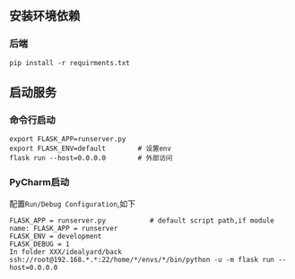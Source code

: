 ## 安装环境依赖

### 后端
```shell
pip install -r requirments.txt 
```

## 启动服务

### 命令行启动
```shell
export FLASK_APP=runserver.py   
export FLASK_ENV=default        # 设置env
flask run --host=0.0.0.0        # 外部访问
```
### PyCharm启动

配置`Run/Debug Configuration`,如下
```shell
FLASK_APP = runserver.py           # default script path,if module name: FLASK_APP = runserver
FLASK_ENV = development
FLASK_DEBUG = 1
In folder XXX/idealyard/back
ssh://root@192.168.*.*:22/home/*/envs/*/bin/python -u -m flask run --host=0.0.0.0
```
